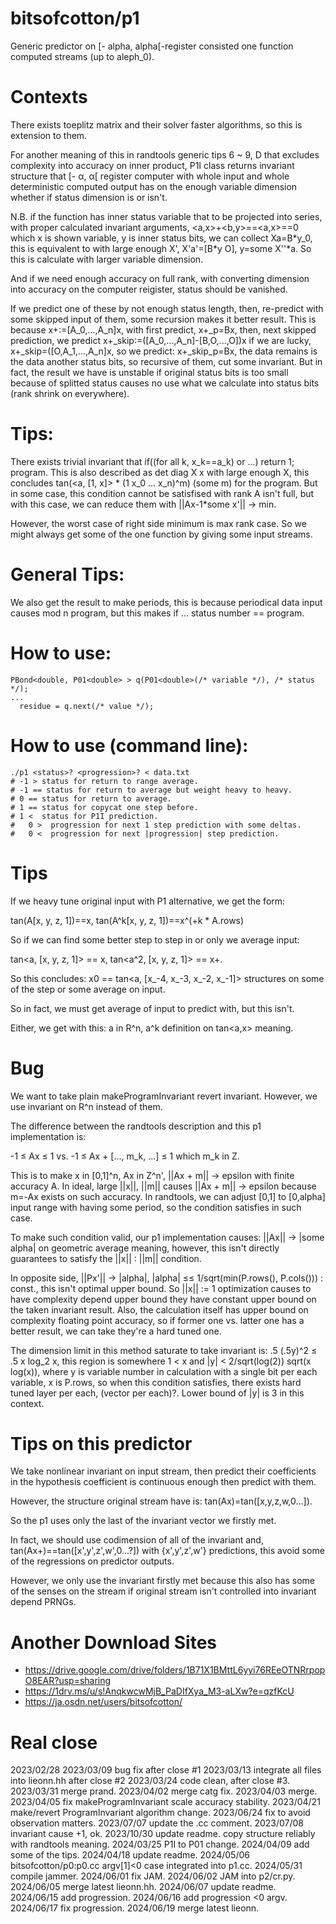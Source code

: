 # bitsofcotton/p1
Generic predictor on \[- alpha, alpha\[-register consisted one function computed streams (up to aleph_0).

# Contexts
There exists toeplitz matrix and their solver faster algorithms,
so this is extension to them.  

For another meaning of this in randtools generic tips 6 ~ 9, D that
excludes complexity into accuracy on inner product,
P1I class returns invariant structure that \[- &alpha;, &alpha;\[
register computer with whole input and whole deterministic computed output
has on the enough variable dimension whether if status dimension is or isn't.

N.B. if the function has inner status variable that to be projected into
series, with proper calculated invariant arguments, \<a,x\>+\<b,y\>==\<a,x\>==0
which x is shown variable, y is inner status bits, we can collect
Xa=B\*y\_0, this is equivalent to with large enough X',
X'a'=\[B\*y O\], y=some X''\*a.
So this is calculate with larger variable dimension.

And if we need enough accuracy on full rank, with converting dimension into accuracy on
the computer reigister, status should be vanished.

If we predict one of these by not enough status length, then, re-predict with
some skipped input of them, some recursion makes it better result.
This is because x+:=\[A_0,...,A_n\]x, with first predict, x+\_p=Bx,
then, next skipped prediction, we predict x+\_skip:=(\[A_0,...,A_n\]-\[B,O,...,O\])x
if we are lucky, x+\_skip=(\[O,A_1,...,A_n\]x, so we predict: x+\_skip\_p=Bx, the data
remains is the data another status bits, so recursive of them, cut some invariant.
But in fact, the result we have is unstable if original status bits is too small because of splitted status causes no use what we calculate into status bits (rank shrink on everywhere).

# Tips:
There exists trivial invariant that if((for all k, x_k==a_k) or ...) return 1; program. This is also described as det diag X x with large enough X, this concludes tan(&lt;a, \[1, x\]&gt; \* (1 x_0 ... x_n)^m) (some m) for the program. But in some case, this condition cannot be satisfised with rank A isn't full, but with this case, we can reduce them with ||Ax-1\*some x'|| -&gt; min.

However, the worst case of right side minimum is max rank case. So we might always get some of the one function by giving some input streams.

# General Tips:
We also get the result to make periods, this is because periodical data input causes mod n program, but this makes if ... status number == program.

# How to use:
    PBond<double, P01<double> > q(P01<double>(/* variable */), /* status */);
    ...
      residue = q.next(/* value */);

# How to use (command line):
    ./p1 <status>? <progression>? < data.txt
    # -1 > status for return to range average.
    # -1 == status for return to average but weight heavy to heavy.
    # 0 == status for return to average.
    # 1 == status for copycat one step before.
    # 1 <  status for P1I prediction.
    #   0 >  progression for next 1 step prediction with some deltas.
    #   0 <  progression for next |progression| step prediction.

# Tips
If we heavy tune original input with P1 alternative, we get the form:

tan(A\[x, y, z, 1\])==x, tan(A^k\[x, y, z, 1\])==x^(+k \* A.rows)

So if we can find some better step to step in or only we average input:

tan\<a, \[x, y, z, 1\]\> == x, tan\<a^2, \[x, y, z, 1\]\> == x+.

So this concludes: x0 == tan\<a, \[x_-4, x_-3, x_-2, x_-1\]\> structures on some of the step or some average on input.

So in fact, we must get average of input to predict with, but this isn't.

Either, we get with this: a in R^n, a^k definition on tan\<a,x\> meaning.

# Bug
We want to take plain makeProgramInvariant revert invariant.
However, we use invariant on R^n instead of them.

The difference between the randtools description and this p1 implementation is:

-1 &leq; Ax &leq; 1 vs. -1 &leq; Ax + \[..., m_k, ...\] &leq; 1 which m_k in Z.

This is to make x in \[0,1\]^n, Ax in Z^n', ||Ax + m|| -&gt; epsilon with finite accuracy A.
In ideal, large ||x||, ||m|| causes ||Ax + m|| -&gt; epsilon because m=-Ax exists on such accuracy.
In randtools, we can adjust \[0,1\] to \[0,alpha\] input range with having some period, so the condition satisfies in such case.

To make such condition valid, our p1 implementation causes: ||Ax|| -&gt; |some alpha| on geometric average meaning, however, this isn't directly guarantees to satisfy the ||x|| : ||m|| condition.

In opposite side, ||Px'|| -&gt; |alpha|, |alpha| &leq;&leq; 1/sqrt(min(P.rows(), P.cols())) : const., this isn't optimal upper bound.
So ||x|| := 1 optimization causes to have complexity depend upper bound they have constant upper bound on the taken invariant result.
Also, the calculation itself has upper bound on complexity floating point accuracy, so if former one vs. latter one has a better result, we can take they're a hard tuned one.

The dimension limit in this method saturate to take invariant is: .5 (.5y)^2 &leq; .5 x log_2 x, this region is somewhere 1 \< x and |y| \< 2/sqrt(log(2)) sqrt(x log(x)), where y is variable number in calculation with a single bit per each variable, x is P.rows, so when this condition satisfies, there exists hard tuned layer per each, (vector per each)?. Lower bound of |y| is 3 in this context.

# Tips on this predictor
We take nonlinear invariant on input stream, then predict their coefficients in the hypothesis coefficient is continuous enough then predict with them.

However, the structure original stream have is: tan(Ax)=tan(\[x,y,z,w,0...\]).

So the p1 uses only the last of the invariant vector we firstly met.

In fact, we should use codimension of all of the invariant and, tan(Ax+)==tan(\[x',y',z',w',0...?\]) with {x',y',z',w'} predictions, this avoid some of the regressions on predictor outputs.

However, we only use the invariant firstly met because this also has some of the senses on the stream if original stream isn't controlled into invariant depend PRNGs.

# Another Download Sites
* https://drive.google.com/drive/folders/1B71X1BMttL6yyi76REeOTNRrpopO8EAR?usp=sharing
* https://1drv.ms/u/s!AnqkwcwMjB_PaDIfXya_M3-aLXw?e=qzfKcU
* https://ja.osdn.net/users/bitsofcotton/

# Real close
2023/02/28
2023/03/09 bug fix after close #1
2023/03/13 integrate all files into lieonn.hh after close #2
2023/03/24 code clean, after close #3.
2023/03/31 merge prand.
2023/04/02 merge catg fix.
2023/04/03 merge.
2023/04/05 fix makeProgramInvariant scale accuracy stability.
2023/04/21 make/revert ProgramInvariant algorithm change.
2023/06/24 fix to avoid observation matters.
2023/07/07 update the .cc comment.
2023/07/08 invariant cause +1, ok.
2023/10/30 update readme. copy structure reliably with randtools meaning.
2024/03/25 P1I to P01 change.
2024/04/09 add some of the tips.
2024/04/18 update readme.
2024/05/06 bitsofcotton/p0:p0.cc argv\[1\]\<0 case integrated into p1.cc.
2024/05/31 compile jammer.
2024/06/01 fix JAM.
2024/06/02 JAM into p2/cr.py.
2024/06/05 merge latest lieonn.hh.
2024/06/07 update readme.
2024/06/15 add progression.
2024/06/16 add progression \<0 argv.
2024/06/17 fix progression.
2024/06/19 merge latest lieonn.

